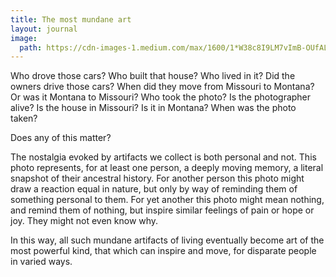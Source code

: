 ```yaml
---
title: The most mundane art
layout: journal
image:
  path: https://cdn-images-1.medium.com/max/1600/1*W38c8I9LM7vImB-OUfALTA.jpeg
---
```


Who drove those cars? Who built that house? Who lived in it? Did the owners drive those cars? When did they move from Missouri to Montana? Or was it Montana to Missouri? Who took the photo? Is the photographer alive? Is the house in Missouri? Is it in Montana? When was the photo taken?

Does any of this matter?

The nostalgia evoked by artifacts we collect is both personal and not. This photo represents, for at least one person, a deeply moving memory, a literal snapshot of their ancestral history. For another person this photo might draw a reaction equal in nature, but only by way of reminding them of something personal to them. For yet another this photo might mean nothing, and remind them of nothing, but inspire similar feelings of pain or hope or joy. They might not even know why.

In this way, all such mundane artifacts of living eventually become art of the most powerful kind, that which can inspire and move, for disparate people in varied ways.
